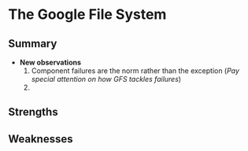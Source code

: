 # The Google File System

## Summary

* **New observations**
  1. Component failures are the norm rather than the exception (*Pay special attention on how GFS tackles failures*)
  2. 

## Strengths

## Weaknesses
